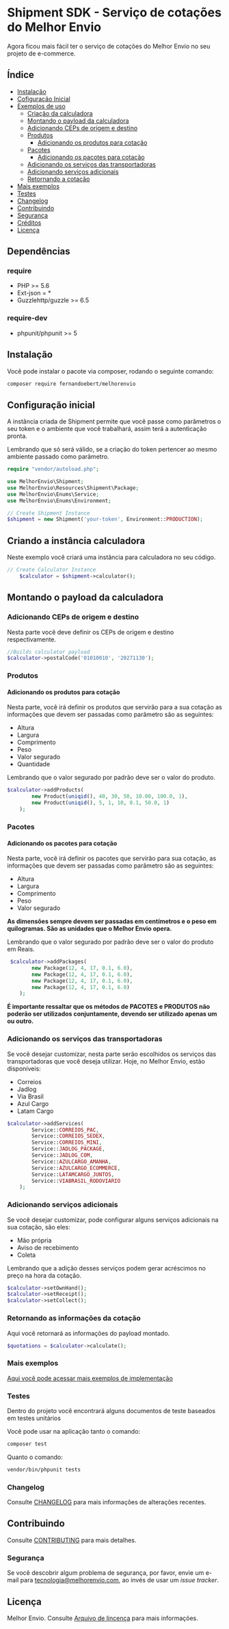 # Shipment SDK - Serviço de cotações do Melhor Envio



Agora ficou mais fácil ter o serviço de cotações do Melhor Envio no seu projeto de e-commerce.

## Índice

* [Instalação](#instalacao)
* [Cofiguração Inicial](##configuração-inicial)
* [Exemplos de uso](##Criando-a-instância-calculadora)
    * [Criação da calculadora](###Criando-a-instância-calculadora)
    * [Montando o payload da calculadora](###Montando-o-payload-da-calculadora)
    * [Adicionando CEPs de origem e destino](####Adicionando-CEPs-de-origem-e-destino)
    * [Produtos](###Produtos)
        * [Adicionando os produtos para cotação](###Adicionando-os-produtos-para-cotação)
    * [Pacotes](###Pacotes)
        * [Adicionando os pacotes para cotação](####Adicionando-os-pacotes-para-cotação)
    * [Adicionando os serviços das transportadoras](####Adicionando-os-serviços-das-transportadoras)
    * [Adicionando serviços adicionais](####Adicionando-serviços-adicionais)
    * [Retornando a cotação](####Retornando-as-informações-da-cotação)
* [Mais exemplos](##Mais-Exemplos)
* [Testes](##Testes)
* [Changelog](##Changelog)
* [Contribuindo](##Contribuindo)
* [Segurança](##Segurança)
* [Créditos](##Créditos)
* [Licença](##Licença)

## Dependências

### require 
* PHP >= 5.6
* Ext-json = *
* Guzzlehttp/guzzle >= 6.5

### require-dev
* phpunit/phpunit >= 5


## Instalação

Você pode instalar o pacote via composer, rodando o seguinte comando:

```bash
composer require fernandoebert/melhorenvio
```

## Configuração inicial

A instância criada de Shipment permite que você passe como parâmetros o seu token e o ambiente que você trabalhará, assim terá a autenticação pronta. 

Lembrando que só será válido, se a criação do token pertencer ao mesmo ambiente passado como parâmetro. 

```php
require "vendor/autoload.php";

use MelhorEnvio\Shipment;
use MelhorEnvio\Resources\Shipment\Package;
use MelhorEnvio\Enums\Service;
use MelhorEnvio\Enums\Environment;

// Create Shipment Instance
$shipment = new Shipment('your-token', Environment::PRODUCTION);
```

## Criando a instância calculadora

Neste exemplo você criará uma instância para calculadora no seu código.

```php
// Create Calculator Instance
    $calculator = $shipment->calculator();
```

## Montando o payload da calculadora

### Adicionando CEPs de origem e destino

Nesta parte você deve definir os CEPs de origem e destino respectivamente. 

```php
//Builds calculator payload
$calculator->postalCode('01010010', '20271130');
```

### Produtos

#### Adicionando os produtos para cotação

Nesta parte, você irá definir os produtos que servirão para a sua cotação as informações que devem ser passadas como parâmetro são as seguintes:

* Altura
* Largura
* Comprimento
* Peso
* Valor segurado
* Quantidade

Lembrando que o valor segurado por padrão deve ser o valor do produto.

```php
$calculator->addProducts(
        new Product(uniqid(), 40, 30, 50, 10.00, 100.0, 1),
        new Product(uniqid(), 5, 1, 10, 0.1, 50.0, 1)
    );
```

### Pacotes

#### Adicionando os pacotes para cotação

Nesta parte, você irá definir os pacotes que servirão para sua cotação, as informações que devem ser passadas como parâmetro são as seguintes:

* Altura
* Largura
* Comprimento
* Peso
* Valor segurado

**As dimensões sempre devem ser passadas em centímetros e o peso em quilogramas. São as unidades que o Melhor Envio opera.**

Lembrando que o valor segurado por padrão deve ser o valor do produto em Reais.

```php
 $calculator->addPackages(
        new Package(12, 4, 17, 0.1, 6.0),
        new Package(12, 4, 17, 0.1, 6.0),
        new Package(12, 4, 17, 0.1, 6.0),
        new Package(12, 4, 17, 0.1, 6.0)
    );
```

**É importante ressaltar que os métodos de PACOTES e PRODUTOS não poderão ser utilizados conjuntamente, devendo ser utilizado apenas um ou outro.**

### Adicionando os serviços das transportadoras

Se você desejar customizar, nesta parte serão escolhidos os serviços das transportadoras que você deseja utilizar. Hoje, no Melhor Envio, estão disponíveis:

* Correios
* Jadlog
* Via Brasil
* Azul Cargo
* Latam Cargo

```php
$calculator->addServices(
        Service::CORREIOS_PAC, 
        Service::CORREIOS_SEDEX,
        Service::CORREIOS_MINI,
        Service::JADLOG_PACKAGE, 
        Service::JADLOG_COM, 
        Service::AZULCARGO_AMANHA,
        Service::AZULCARGO_ECOMMERCE,
        Service::LATAMCARGO_JUNTOS,
        Service::VIABRASIL_RODOVIARIO
    );
```

### Adicionando serviços adicionais

Se você desejar customizar, pode configurar alguns serviços adicionais na sua cotação, são eles:

* Mão própria
* Aviso de recebimento
* Coleta

Lembrando que a adição desses serviços podem gerar acréscimos no preço na hora da cotação.

```php
$calculator->setOwnHand();
$calculator->setReceipt();
$calculator->setCollect();
``` 


### Retornando as informações da cotação

Aqui você retornará as informações do payload montado.

```php
$quotations = $calculator->calculate();
```

### Mais exemplos

[Aqui você pode acessar mais exemplos de implementação](/examples)

### Testes

Dentro do projeto você encontrará alguns documentos de teste baseados em testes unitários


Você pode usar na aplicação tanto o comando:
``` bash
composer test
```
Quanto o comando:
```bash
vendor/bin/phpunit tests 
```

### Changelog

Consulte [CHANGELOG](CHANGELOG.md) para mais informações de alterações recentes.

## Contribuindo

Consulte [CONTRIBUTING](CONTRIBUTING.md) para mais detalhes.

### Segurança

Se você descobrir algum problema de segurança, por favor, envie um e-mail para tecnologia@melhorenvio.com, ao invés de usar um *issue tracker*.


## Licença

Melhor Envio. Consulte [Arquivo de lincença](LICENSE.md) para mais informações.
